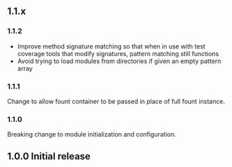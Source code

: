 ## 1.1.x

### 1.1.2
 * Improve method signature matching so that when in use with test coverage tools that modify signatures, pattern matching still functions
 * Avoid trying to load modules from directories if given an empty pattern array

### 1.1.1
Change to allow fount container to be passed in place of full fount instance.

### 1.1.0
Breaking change to module initialization and configuration.

## 1.0.0 Initial release